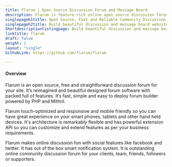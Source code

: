 ```yaml
---
title: Flarum | Open Source Discussion Forum and Message Board
description: Flarum is feature-rich online open source discussion forum and message board builder that makes online discussion simpler and fun.
singlepageh1title: Open Source, Fast and Reliable Community Discussion Forum
singlepageh2title: Build beautiful discussion and message board websites with pack full social features.
Shortdescriptionlistingpage: Build beautiful discussion and message board websites with pack full social features.
linktitle: flarum
draft: false
weight: 1
layout: "single"
GithubLink: https://github.com/flarum/flarum

---
```


#### Overview

Flarum is an open source, free and straightforward discussion forum for your site. It’s reimagined and beautiful designed forum software with packed full of features. It’s fast, simple and easy to deploy forum builder powered by PHP and Mithril.

Flarum touch-optimized and responsive and mobile friendly so you can have great experience on your smart phones, tablets and other hand held devices. It's architecture is remarkably flexible and has powerful extension API so you can customize and extend features as per your business requirements.

Flarum makes online discussion fun with social features like facebook and twitter. It has out of the box smart notification system. It is outstanding online community discussion forum for your clients, team, friends, followers or supporters.